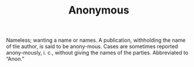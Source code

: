 ---
title: Anonymous
letter: A
permalink: "/definitions/bld-anonymous.html"
body: Nameless; wanting a name or names. A publication, withholding the name of tlie
  author, is said to be anony-mous. Cases are sometimes reported anony-mously, i.
  c., without giving the names of the parties. Abbreviated to “Anon.”
published_at: '2018-07-07'
source: Black's Law Dictionary 2nd Ed (1910)
layout: post
---